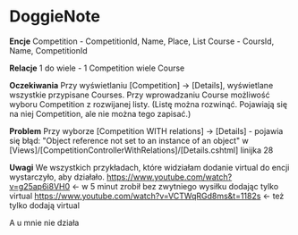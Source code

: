 # DoggieNote

**Encje**
Competition - CompetitionId, Name, Place, List<Course>
Course - CoursId, Name, CompetitionId

**Relacje**
1 do wiele - 1 Competition wiele Course

**Oczekiwania**
Przy wyświetlaniu [Competition] -> [Details], wyświetlane wszystkie przypisane Courses.
Przy wprowadzaniu Course możliwość wyboru Competition z rozwijanej listy. (Listę można rozwinąć. Pojawiają się na niej Competition, ale nie można tego zapisać.)

**Problem**
Przy wyborze [Competition WITH relations] -> [Details] - pojawia się błąd: "Object reference not set to an instance of an object" w [Views]/[CompetitionControllerWithRelations]/[Details.cshtml] linijka 28

**Uwagi**
We wszystkich przykładach, które widziałam dodanie virtual do encji wystarczyło, aby działało. https://www.youtube.com/watch?v=g25ap6i8VH0 <- w 5 minut zrobił bez zwytniego wysiłku dodając tylko virtual
https://www.youtube.com/watch?v=VCTWqRGd8ms&t=1182s <- też tylko dodają virtual

A u mnie nie działa
